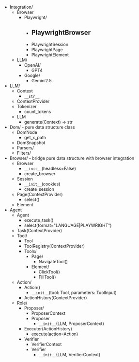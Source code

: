 

- Integration/
	- Browser
		- Playwright/ 
			- PlaywrightBrowser
				- 
			- PlaywrightSession
			- PlaywrightPage
			- PlaywrightElement
	- LLM/
		- OpenAI/ 
			- GPT4
		- Google/
			- Gemini2.5
- LLM/
	- Context
		- `__str__`
	- ContextProvider
	- Tokenizer
		- count_tokens
	- LLM
		- generate(Context) -> str
- Dom/ - pure data structure class
	- DomNode
		- get_x_path
	- DomSnapshot
	- Parsers/ 
	- Filters/
- Browser/ - bridge pure data structure with browser integration
	- Browser
		- `__init__`(headless=False)
		- create_browser
	- Session
		- `__init__`(cookies)
		- create_session
	- Page(ContextProvider)
		- select()
	- Element
- Agent
	- Agent
		- execute_task()
		- select(format="LANGUAGE|PLAYWRIGHT")
	- Task(ContextProvider)
    - Tool/
        - Tool
        - ToolRegistry(ContextProvider)
        - Tools/ 
            - Page/
                - NavigateTool()
            - Element/
                - ClickTool()
                - FillTool()
	- Action/ 
		- Action()
            - `__init__`(tool: Tool, parameters: ToolInput)
		- ActionHistory(ContextProvider)
	- Role/
		- Proposer/
			- ProposerContext
			- Proposer
				- `__init__`(LLM, ProposerContext)
		- Executer(ActionHistory)
			- execute(action=Action)
		- Verifier
			- VerifierContext
			- Verifier
				- `__init__`(LLM, VerifierContext)